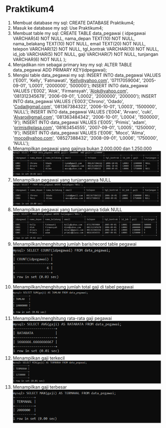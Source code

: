 # Praktikum4
1. Membuat database
my sql: CREATE DATABASE Praktikum4;
2. Masuk ke database
my sql: Use Praktikum4;
3. Membuat table
my sql: CREATE TABLE data_pegawai (
 idpegawai VARCHAR(4) NOT NULL,
 nama_depan TEXT(10) NOT NULL,
 nama_belakang TEXT(10) NOT NULL,
 email TEXT(20) NOT NULL,
 telepon VARCHAR(12) NOT NULL,
 tgl_kontrak VARCHAR(10) NOT NULL,
 id_job VARCHAR(5) NOT NULL,
 gaji VARCHAR(7) NOT NULL,
 tunjangan VARCHAR(6) NOT NULL
);
4. Menjadikan nim sebagai primary key
my sql: ALTER TABLE data_pegawai ADD PRIMARY KEY(idpegawai);
5. Mengisi table data_pegawai
my sql: INSERT INTO data_pegawai
VALUES ('E001', 'Kelly', 'Fatmawati', 'Kelly@yahoo.com', '07117059004', '2005-09-01', 'L0001',
'2000000', '500000');
INSERT INTO data_pegawai
VALUES ('E002', 'Alok', 'Firmansyah', 'Alok@yahoo.com', '081312345678', '2006-09-01', 'L0002',
'2000000', '200000');
INSERT INTO data_pegawai
VALUES ('E003','Chrono', 'Odado', 'Coda@gmail.com', '081367384322', '2006-10-01', 'L0003', '1500000',
'NULL');
INSERT INTO data_pegawai
VALUES ('E004', 'Arvaro', 'cuki', 'Alvaro@gmail.com', '081363484342', '2006-10-01', 'L0004',
'1500000', '9');
INSERT INTO data_pegawai
VALUES ('E005', 'Primis', 'adam', 'primis@plasa.com', '08163454555', '2007-09-01', 'L0005', '1250000',
'9');
INSERT INTO data_pegawai
VALUES ('E006', 'Moco', 'Alima', 'moco@yahoo.com', '08527388432', '2008-09-01', 'L0006',
'1750000', 'NULL');
6. Menampilkan pegawai yang gajinya bukan 2.000.000 dan 1.250.000
![gambar](https://github.com/IDOYGAMING/Praktikum4/blob/main/screnshotpraktikum4/ss1.png)
7. Menampilkan pegawai yang tunjangannya NULL
![gambar](https://github.com/IDOYGAMING/Praktikum4/blob/main/screnshotpraktikum4/ss2.png)
8. Menampilkan pegawai yang tunjangannya tidak NULL
![gambar](https://github.com/IDOYGAMING/Praktikum4/blob/main/screnshotpraktikum4/ss3.png)
9. Menampilkan/menghitung jumlah baris/record table pegawai
![gambar](https://github.com/IDOYGAMING/Praktikum4/blob/main/screnshotpraktikum4/ss4.png)
10. Menampilkan/menghitung jumlah total gaji di tabel pegawai
![gambar](https://github.com/IDOYGAMING/Praktikum4/blob/main/screnshotpraktikum4/ss5.png)
11. Menampilkan/menghitung rata-rata gaji pegawai
![gambar](https://github.com/IDOYGAMING/Praktikum4/blob/main/screnshotpraktikum4/ss6.png)
12. Menampilkan gaji terkecil
![gambar](https://github.com/IDOYGAMING/Praktikum4/blob/main/screnshotpraktikum4/ss7.png)
13. Menampilkan gaji terbesar
![gambar](https://github.com/IDOYGAMING/Praktikum4/blob/main/screnshotpraktikum4/ss8.png)